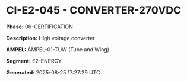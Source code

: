 # CI-E2-045 - CONVERTER-270VDC

**Phase:** 06-CERTIFICATION

**Description:** High voltage converter

**AMPEL:** AMPEL-01-TUW (Tube and Wing)

**Segment:** E2-ENERGY

**Generated:** 2025-08-25 17:27:29 UTC
